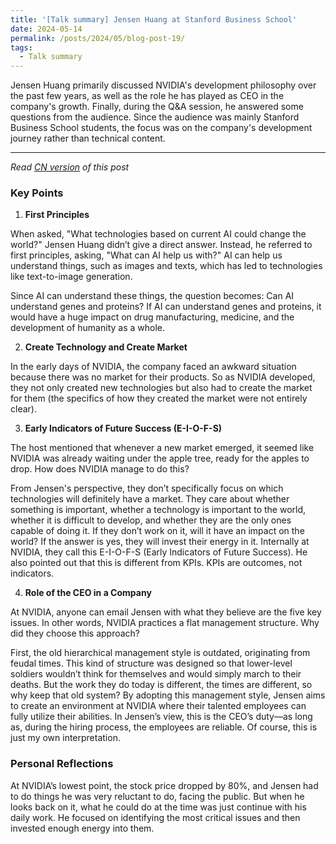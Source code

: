 ```yaml
---
title: '[Talk summary] Jensen Huang at Stanford Business School'
date: 2024-05-14
permalink: /posts/2024/05/blog-post-19/
tags:
  - Talk summary
---
```


Jensen Huang primarily discussed NVIDIA's development philosophy over the past few years, as well as the role he has played as CEO in the company's growth. Finally, during the Q&A session, he answered some questions from the audience. Since the audience was mainly Stanford Business School students, the focus was on the company's development journey rather than technical content.

------
*Read [CN version](https://yqwang96.github.io/cnposts/2024/05/blog-post-19/) of this post*

### Key Points

1. **First Principles**

When asked, "What technologies based on current AI could change the world?" Jensen Huang didn’t give a direct answer. Instead, he referred to first principles, asking, "What can AI help us with?" AI can help us understand things, such as images and texts, which has led to technologies like text-to-image generation.

Since AI can understand these things, the question becomes: Can AI understand genes and proteins? If AI can understand genes and proteins, it would have a huge impact on drug manufacturing, medicine, and the development of humanity as a whole.

2. **Create Technology and Create Market**

In the early days of NVIDIA, the company faced an awkward situation because there was no market for their products. So as NVIDIA developed, they not only created new technologies but also had to create the market for them (the specifics of how they created the market were not entirely clear).

3. **Early Indicators of Future Success (E-I-O-F-S)**

The host mentioned that whenever a new market emerged, it seemed like NVIDIA was already waiting under the apple tree, ready for the apples to drop. How does NVIDIA manage to do this?

From Jensen's perspective, they don’t specifically focus on which technologies will definitely have a market. They care about whether something is important, whether a technology is important to the world, whether it is difficult to develop, and whether they are the only ones capable of doing it. If they don’t work on it, will it have an impact on the world? If the answer is yes, they will invest their energy in it. Internally at NVIDIA, they call this E-I-O-F-S (Early Indicators of Future Success). He also pointed out that this is different from KPIs. KPIs are outcomes, not indicators.

4. **Role of the CEO in a Company**

At NVIDIA, anyone can email Jensen with what they believe are the five key issues. In other words, NVIDIA practices a flat management structure. Why did they choose this approach?

First, the old hierarchical management style is outdated, originating from feudal times. This kind of structure was designed so that lower-level soldiers wouldn’t think for themselves and would simply march to their deaths. But the work they do today is different, the times are different, so why keep that old system? By adopting this management style, Jensen aims to create an environment at NVIDIA where their talented employees can fully utilize their abilities. In Jensen’s view, this is the CEO’s duty—as long as, during the hiring process, the employees are reliable. Of course, this is just my own interpretation.

### Personal Reflections

At NVIDIA’s lowest point, the stock price dropped by 80%, and Jensen had to do things he was very reluctant to do, facing the public. But when he looks back on it, what he could do at the time was just continue with his daily work. He focused on identifying the most critical issues and then invested enough energy into them.
